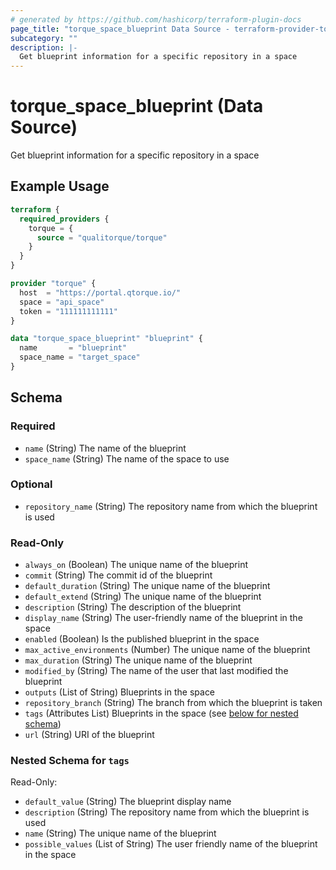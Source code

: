 ```yaml
---
# generated by https://github.com/hashicorp/terraform-plugin-docs
page_title: "torque_space_blueprint Data Source - terraform-provider-torque"
subcategory: ""
description: |-
  Get blueprint information for a specific repository in a space
---
```


# torque_space_blueprint (Data Source)

Get blueprint information for a specific repository in a space

## Example Usage

```terraform
terraform {
  required_providers {
    torque = {
      source = "qualitorque/torque"
    }
  }
}

provider "torque" {
  host  = "https://portal.qtorque.io/"
  space = "api_space"
  token = "111111111111"
}

data "torque_space_blueprint" "blueprint" {
  name       = "blueprint"
  space_name = "target_space"
}
```

<!-- schema generated by tfplugindocs -->
## Schema

### Required

- `name` (String) The name of the blueprint
- `space_name` (String) The name of the space to use

### Optional

- `repository_name` (String) The repository name from which the blueprint is used

### Read-Only

- `always_on` (Boolean) The unique name of the blueprint
- `commit` (String) The commit id of the blueprint
- `default_duration` (String) The unique name of the blueprint
- `default_extend` (String) The unique name of the blueprint
- `description` (String) The description of the blueprint
- `display_name` (String) The user-friendly name of the blueprint in the space
- `enabled` (Boolean) Is the published blueprint in the space
- `max_active_environments` (Number) The unique name of the blueprint
- `max_duration` (String) The unique name of the blueprint
- `modified_by` (String) The name of the user that last modified the blueprint
- `outputs` (List of String) Blueprints in the space
- `repository_branch` (String) The branch from which the blueprint is taken
- `tags` (Attributes List) Blueprints in the space (see [below for nested schema](#nestedatt--tags))
- `url` (String) URI of the blueprint

<a id="nestedatt--tags"></a>
### Nested Schema for `tags`

Read-Only:

- `default_value` (String) The blueprint display name
- `description` (String) The repository name from which the blueprint is used
- `name` (String) The unique name of the blueprint
- `possible_values` (List of String) The user friendly name of the blueprint in the space
